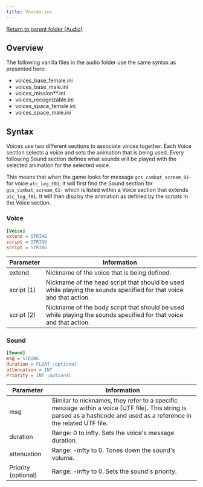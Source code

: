 ```yaml
---
title: Voices.ini
---
```


[Return to parent folder (Audio)](../Audio)

## Overview

The following vanilla files in the audio folder use the same syntax as presented here:

* voices_base_female.ini
* voices_base_male.ini
* voices_mission**.ini
* voices_recognizable.ini
* voices_space_female.ini
* voices_space_male.ini

## Syntax

Voices use two different sections to associate voices together. Each Voice section selects a voice and sets the animation that is being used. Every following Sound section defines what sounds will be played with the selected animation for the selected voice.

This means that when the game looks for message `gcs_combat_scream_01-` for voice `atc_leg_f01`, it will first find the Sound section for `gcs_combat_scream_01-` which is listed within a Voice section that extends `atc_leg_f01`. It will then display the animation as defined by the scripts in the Voice section.

### Voice

```ini
[Voice] 
extend = STRING 
script = STRING 
script = STRING
```

| Parameter  | Information                                                                                                        |
| ---------- | ------------------------------------------------------------------------------------------------------------------ |
| extend     | Nickname of the voice that is being defined.                                                                       |
| script (1) | Nickname of the head script that should be used while playing the sounds specified for that voice and that action. |
| script (2) | Nickname of the body script that should be used while playing the sounds specified for that voice and that action. |

### Sound

```ini
[Sound] 
msg = STRING 
duration = FLOAT ;optional 
attenuation = INT 
Priority = INT ;optional
```

| Parameter           | Information                                                                                                                                                            |
| ------------------- | ---------------------------------------------------------------------------------------------------------------------------------------------------------------------- |
| msg                 | Similar to nicknames, they refer to a specific message within a voice [UTF file]. This string is parsed as a hashcode and used as a reference in the related UTF file. |
| duration            | Range: 0 to infty. Sets the voice's message duration.                                                                                                                  |
| attenuation         | Range: -infty to 0. Tones down the sound's volume.                                                                                                                     |
| Priority (optional) | Range: -infty to 0. Sets the sound's priority.                                                                                                                         |
